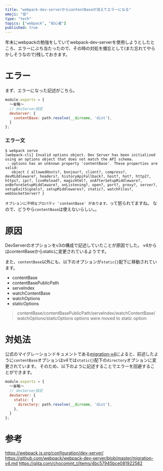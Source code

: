 ```yaml
---
title: "webpack-dev-serverからcontentBaseが消えてエラーになる"
emoji: "😧"
type: "tech"
topics: ["webpack", "初心者"]
published: true
---
```


年末にwebpackの勉強をしていてwebpack-dev-serverを使用しようとしたところ、エラーにぶち当たったので、その時の対処を備忘として(また忘れてやらかしそうなので)残しておきます。

# エラー
まず、エラーになった記述がこちら。
```js:webpack.config.js
module.exports = {
  〜省略〜
  // devServer設定
  devServer: {
    contentBase: path.resolve(__dirname, 'dist'),
  }
};
```
### エラー文
```
$ webpack serve
[webpack-cli] Invalid options object. Dev Server has been initialized using an options object that does not match the API schema.
 - options has an unknown property 'contentBase'. These properties are valid:
   object { allowedHosts?, bonjour?, client?, compress?, devMiddleware?, headers?, historyApiFallback?, host?, hot?, http2?, https?, ipc?, liveReload?, magicHtml?, onAfterSetupMiddleware?, onBeforeSetupMiddleware?, onListening?, open?, port?, proxy?, server?, setupExitSignals?, setupMiddlewares?, static?, watchFiles?, webSocketServer? }
```
`オプションに不明なプロパティ 'contentBase' があります。`って怒られてますね。
なので、どうやら`contentBase`は使えないらしい。。

# 原因
DevServerのオプションをv3の構成で記述していたことが原因でした。
v4からはcontentBaseからstaticに変更されているようです。

また、`contentBase`以外にも、以下のオプションが`static{}`配下に移動されています。
- contentBase
- contentBasePublicPath
- serveIndex
- watchContentBase
- watchOptions
- staticOptions
> contentBase/contentBasePublicPath/serveIndex/watchContentBase/watchOptions/staticOptions options were moved to static option:

# 対処法
公式のマイグレーションドキュメントである[migration-v4](https://github.com/webpack/webpack-dev-server/blob/master/migration-v4.md)によると、前述したように`contentBase`オプションはv4では`static{}`配下の`directory`オプションに変更されています。
そのため、以下のように記述することでエラーを回避することができます。
```js:webpack.config.js
module.exports = {
  〜省略〜
  // devServer設定
  devServer: {
    static: {
      directory: path.resolve(__dirname, 'dist'),
    },
  }
};
```

# 参考
https://webpack.js.org/configuration/dev-server/
https://github.com/webpack/webpack-dev-server/blob/master/migration-v4.md
https://qiita.com/chocomint_t/items/4bc57945bce081922582

